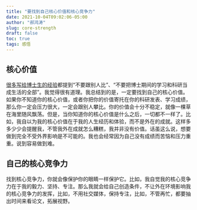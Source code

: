 ```yaml
---
title: "要找到自己核心价值和核心竞争力"
date: 2021-10-04T09:02:06-05:00
author: "郝鸿涛"
slug: core-strength
draft: false
toc: true
tags: 感悟
---
```

## 核心价值

[很多写给博士生的经验](/en/2021/09/18/phd-advice-collection/)都提到“不要跟别人比”、“不要把博士期间的学习和科研当成生活的全部”。我觉得很有道理。我总结到的是，一定要找到自己的核心价值。如果你不知道你的核心价值，或者你把你的价值寄托在你的科研发表、学习成绩，那么你一定会压力很大，一定会跟别人攀比。你的价值会十分不稳定，就像一棵草在海里随风飘荡。但是，当你知道你的核心价值是什么之后，一切都不一样了。比如，我自以为我的核心价值在于我的人生经历和体验，而不是外在的成就。这样多多少少会提醒我，不管我外在成就怎么糟糕，我并非没有价值。话虽这么说，想要做到完全不受外界影响是不可能的。我也会经常因为自己没有成绩而苦恼和压力重重。说到容易做到难。

## 自己的核心竞争力

找到核心竞争力，你就会像保护你的眼睛一样保护它。比如，我自觉我的核心竞争力在于我的毅力、坚持、专注。那么我就会给自己创造条件，不让外在环境影响我的核心竞争力的发挥，比如，不用社交媒体，保持专注，比如，不管再忙，都要抽出时间来看论文，拓展视野。